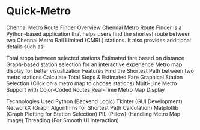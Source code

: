 # Quick-Metro
Chennai Metro Route Finder
Overview
Chennai Metro Route Finder is a Python-based application that helps users find the shortest route between two Chennai Metro Rail Limited (CMRL) stations. It also provides additional details such as:

Total stops between selected stations
Estimated fare based on distance
Graph-based station selection for an interactive experience
Metro map display for better visualization
Features
 Find the Shortest Path between two metro stations
 Calculate Total Stops & Estimated Fare
 Graphical Station Selection (Click on a metro map to choose stations)
 Multi-Line Metro Support with Color-Coded Routes
 Real-Time Metro Map Display

Technologies Used
Python (Backend Logic)
Tkinter (GUI Development)
NetworkX (Graph Algorithms for Shortest Path Calculation)
Matplotlib (Graph Plotting for Station Selection)
PIL (Pillow) (Handling Metro Map Image)
Threading (For Smooth UI Interaction)
